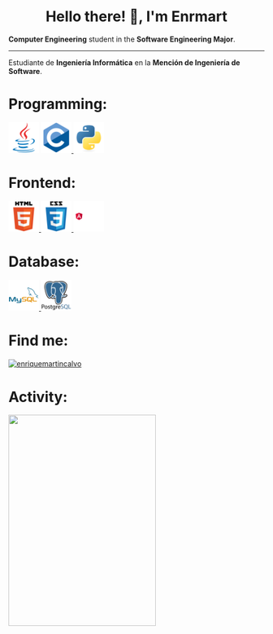 <h1 align="center">Hello there! 👋, I'm Enrmart</h1>

<p align="justify">

**Computer Engineering** student in the **Software Engineering Major**.
  
---

Estudiante de **Ingeniería Informática** en la **Mención de Ingeniería de Software**.

</p>

  
<h1 align="left">Programming:</h1>
<p align="left"> 
  <a href="https://www.java.com" target="_blank" rel="noreferrer"> 
    <img src="https://raw.githubusercontent.com/devicons/devicon/master/icons/java/java-original.svg" alt="java" width="60" height="60"/></a>
  <a href="https://www.cprogramming.com/" target="_blank" rel="noreferrer"> 
    <img src="https://raw.githubusercontent.com/devicons/devicon/master/icons/c/c-original.svg" alt="c" width="60" height="60"/> </a> 
  <a href="https://www.python.org" target="_blank" rel="noreferrer"> 
    <img src="https://raw.githubusercontent.com/devicons/devicon/master/icons/python/python-original.svg" alt="python" width="60" height="60"/> </a>
</p>

<h1 align="left">Frontend: </h1>
<p align="left"> 
  <a href="https://www.w3.org/html/" target="_blank" rel="noreferrer"> 
    <img src="https://raw.githubusercontent.com/devicons/devicon/master/icons/html5/html5-original-wordmark.svg" alt="html5" width="60" height="60"/> </a>
  <a href="https://www.w3schools.com/css/" target="_blank" rel="noreferrer"> 
    <img src="https://raw.githubusercontent.com/devicons/devicon/master/icons/css3/css3-original-wordmark.svg" alt="css3" width="60" height="60"/> </a>
  <a href="https://angular.io/" target="_blank" rel="noreferrer"> 
    <img src="https://raw.githubusercontent.com/devicons/devicon/master/icons/angular/angular-original-wordmark.svg" alt="angular" width="60" height="60"/> </a>
 </p>
 
<h1 align="left">Database:</h1>
<p align="left">
  <a href="https://www.mysql.com/" target="_blank" rel="noreferrer"> 
    <img src="https://raw.githubusercontent.com/devicons/devicon/master/icons/mysql/mysql-original-wordmark.svg" alt="mysql" width="60" height="60"/> </a>
  <a href="https://www.postgresql.org" target="_blank" rel="noreferrer"> 
    <img src="https://raw.githubusercontent.com/devicons/devicon/master/icons/postgresql/postgresql-original-wordmark.svg" alt="postgresql" width="60" height="60"/></a>  
</p>

<h1 align="left">Find me:</h1>
<p align="left">
  <a href="https://www.linkedin.com/in/enrique-martin-calvo-605337296" target="blank">
    <img align="center" src="https://raw.githubusercontent.com/rahuldkjain/github-profile-readme-generator/master/src/images/icons/Social/linked-in-alt.svg" alt="enriquemartincalvo" height="45" width="50" /></a>
</p>

<h1 align="left">Activity:</h1>
<p align="center">
  <img align="left" height="415px" width="290px" src="https://github-readme-stats.vercel.app/api/top-langs/?username=enrmart&langs_count=8&theme=tokyonight&hide_border=true">
  
</p>

